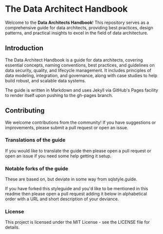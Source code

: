 # The Data Architect Handbook

Welcome to the **Data Architects Handbook**! This repository serves as a comprehensive guide for data architects, providing best practices, design patterns, and practical insights to excel in the field of data architecture.

## Introduction

The Data Architect Handbook is a guide for data architects, covering essential concepts, naming conventions, best practices, and guidelines on data security, quality, and lifecycle management. It includes principles of data modeling, integration, and governance, along with case studies to help build robust, and scalable data systems.

The guide is written in Markdown and uses Jekyll via GitHub's Pages facility to render itself upon pushing to the gh-pages branch.

## Contributing

We welcome contributions from the community! If you have suggestions or improvements, please submit a pull request or open an issue.

### Translations of the guide
If you would like to translate the guide then please open a pull request or open an issue if you need some help getting it setup.

### Notable forks of the guide
These are based on, but deviate in some way from sqlstyle.guide.

If you have forked this styleguide and you'd like to be mentioned in this readme then please open a pull request adding it below in alphabetical order with a URL and short description of your deviance.

### License

This project is licensed under the MIT License - see the LICENSE file for details.
